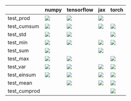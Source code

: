 |              | numpy                                                                                                                                                                                  | tensorflow                                                                                                                                                                             | jax                                                                                                                                                                                    | torch                                                                                                                                                                                  |
|:-------------|:---------------------------------------------------------------------------------------------------------------------------------------------------------------------------------------|:---------------------------------------------------------------------------------------------------------------------------------------------------------------------------------------|:---------------------------------------------------------------------------------------------------------------------------------------------------------------------------------------|:---------------------------------------------------------------------------------------------------------------------------------------------------------------------------------------|
| test_prod    | <a href="https://github.com/unifyai/ivy/actions/runs/3583558409" rel="noopener noreferrer" target="_blank"><img src=https://img.shields.io/badge/-success-success></a>                 | <a href="https://github.com/unifyai/ivy/actions/runs/3682210644/jobs/6229651757" rel="noopener noreferrer" target="_blank"><img src=https://img.shields.io/badge/-failure-red></a>     | <a href="https://github.com/unifyai/ivy/actions/runs/3682025139/jobs/6229268722" rel="noopener noreferrer" target="_blank"><img src=https://img.shields.io/badge/-failure-red></a>     |                                                                                                                                                                                        |
| test_cumsum  | <a href="https://github.com/unifyai/ivy/actions/runs/3682210644/jobs/6229659181" rel="noopener noreferrer" target="_blank"><img src=https://img.shields.io/badge/-failure-red></a>     | <a href="https://github.com/unifyai/ivy/actions/runs/3581948008" rel="noopener noreferrer" target="_blank"><img src=https://img.shields.io/badge/-success-success></a>                 | <a href="https://github.com/unifyai/ivy/actions/runs/3682210644/jobs/6229660374" rel="noopener noreferrer" target="_blank"><img src=https://img.shields.io/badge/-failure-red></a>     | <a href="https://github.com/unifyai/ivy/actions/runs/3713110312/jobs/6295473517" rel="noopener noreferrer" target="_blank"><img src=https://img.shields.io/badge/-success-success></a> |
| test_std     | <a href="https://github.com/unifyai/ivy/actions/runs/3620604144/jobs/6103049882" rel="noopener noreferrer" target="_blank"><img src=https://img.shields.io/badge/-success-success></a> | <a href="null" rel="noopener noreferrer" target="_blank"><img src=https://img.shields.io/badge/-success-success></a>                                                                   |                                                                                                                                                                                        | <a href="https://github.com/unifyai/ivy/actions/runs/3713254496/jobs/6295726828" rel="noopener noreferrer" target="_blank"><img src=https://img.shields.io/badge/-success-success></a> |
| test_min     | <a href="https://github.com/unifyai/ivy/actions/runs/3713254496/jobs/6295736382" rel="noopener noreferrer" target="_blank"><img src=https://img.shields.io/badge/-failure-red></a>     | <a href="https://github.com/unifyai/ivy/actions/runs/3620604144/jobs/6103069611" rel="noopener noreferrer" target="_blank"><img src=https://img.shields.io/badge/-success-success></a> | <a href="https://github.com/unifyai/ivy/actions/runs/3620604144/jobs/6103071718" rel="noopener noreferrer" target="_blank"><img src=https://img.shields.io/badge/-success-success></a> | <a href="https://github.com/unifyai/ivy/actions/runs/3713254496/jobs/6295736987" rel="noopener noreferrer" target="_blank"><img src=https://img.shields.io/badge/-success-success></a> |
| test_sum     | <a href="https://github.com/unifyai/ivy/actions/runs/3689117812/jobs/6244706888" rel="noopener noreferrer" target="_blank"><img src=https://img.shields.io/badge/-failure-red></a>     |                                                                                                                                                                                        | <a href="https://github.com/unifyai/ivy/actions/runs/3682210644/jobs/6229653541" rel="noopener noreferrer" target="_blank"><img src=https://img.shields.io/badge/-failure-red></a>     |                                                                                                                                                                                        |
| test_max     | <a href="https://github.com/unifyai/ivy/actions/runs/3691601582/jobs/6249752076" rel="noopener noreferrer" target="_blank"><img src=https://img.shields.io/badge/-failure-red></a>     | <a href="https://github.com/unifyai/ivy/actions/runs/3691601582/jobs/6249759909" rel="noopener noreferrer" target="_blank"><img src=https://img.shields.io/badge/-failure-red></a>     |                                                                                                                                                                                        | <a href="https://github.com/unifyai/ivy/actions/runs/3713254496/jobs/6295735050" rel="noopener noreferrer" target="_blank"><img src=https://img.shields.io/badge/-success-success></a> |
| test_var     | <a href="https://github.com/unifyai/ivy/actions/runs/3713110312/jobs/6295467972" rel="noopener noreferrer" target="_blank"><img src=https://img.shields.io/badge/-success-success></a> | <a href="null" rel="noopener noreferrer" target="_blank"><img src=https://img.shields.io/badge/-success-success></a>                                                                   | <a href="https://github.com/unifyai/ivy/actions/runs/3713254496/jobs/6295719424" rel="noopener noreferrer" target="_blank"><img src=https://img.shields.io/badge/-success-success></a> | <a href="https://github.com/unifyai/ivy/actions/runs/3691601582/jobs/6249763487" rel="noopener noreferrer" target="_blank"><img src=https://img.shields.io/badge/-failure-red></a>     |
| test_einsum  | <a href="https://github.com/unifyai/ivy/actions/runs/3713110312/jobs/6295455817" rel="noopener noreferrer" target="_blank"><img src=https://img.shields.io/badge/-success-success></a> | <a href="https://github.com/unifyai/ivy/actions/runs/3672168480/jobs/6208095819" rel="noopener noreferrer" target="_blank"><img src=https://img.shields.io/badge/-success-success></a> | <a href="https://github.com/unifyai/ivy/actions/runs/3682210644/jobs/6229666090" rel="noopener noreferrer" target="_blank"><img src=https://img.shields.io/badge/-failure-red></a>     | <a href="https://github.com/unifyai/ivy/actions/runs/3682210644/jobs/6229651757" rel="noopener noreferrer" target="_blank"><img src=https://img.shields.io/badge/-failure-red></a>     |
| test_mean    |                                                                                                                                                                                        | <a href="https://github.com/unifyai/ivy/actions/runs/3620604144/jobs/6103047125" rel="noopener noreferrer" target="_blank"><img src=https://img.shields.io/badge/-success-success></a> | <a href="https://github.com/unifyai/ivy/actions/runs/3620604144/jobs/6103062152" rel="noopener noreferrer" target="_blank"><img src=https://img.shields.io/badge/-success-success></a> | <a href="https://github.com/unifyai/ivy/actions/runs/3691601582/jobs/6249766020" rel="noopener noreferrer" target="_blank"><img src=https://img.shields.io/badge/-failure-red></a>     |
| test_cumprod |                                                                                                                                                                                        |                                                                                                                                                                                        |                                                                                                                                                                                        | <a href="https://github.com/unifyai/ivy/actions/runs/3648360752/jobs/6161693948" rel="noopener noreferrer" target="_blank"><img src=https://img.shields.io/badge/-success-success></a> |